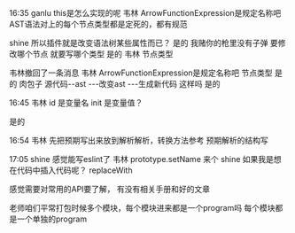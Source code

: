 16:35
ganlu
this是怎么实现的呢 
韦林
ArrowFunctionExpression是规定名称吧 
AST语法对上的每个节点类型都是定死的，都有规范

shine
所以插件就是改变语法树某些属性而已？ 是的
我赌你的枪里没有子弹
要修改哪个节点 就要写哪个类型 是的
韦林
节点类型 

韦林撤回了一条消息
韦林
ArrowFunctionExpression是规定名称吧 节点类型 是的
肉包子
源代码--ast ---改变ast ---生成新代码 这样吗 是的


16:45
韦林
id 是变量名 init 是变量值？ 

是的

16:54
韦林
先把预期写出来放到解析解析，转换方法参考 预期解析的结构写 


17:05
shine
感觉能写eslint了 
韦林
prototype.setName 来个 
shine
如果我是想在代码中插入代码呢？ 
replaceWith



感觉需要对常用的API要了解， 有没有相关手册和好的文章 


老师咱们平常打包时候多个模块，每个模块进来都是一个program吗 
每个模块都是一个单独的program